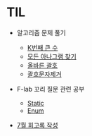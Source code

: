 # TIL

* 알고리즘 문제 풀기
    * [K번째 큰 수](https://github.com/jongwanra/TIL/blob/main/java_algorithm/inflearn_algorithm_lecture/src/hash_map_and_tree_map/K%EB%B2%88%EC%A7%B8_%ED%81%B0_%EC%88%98/Main.java)
    * [모든 아나그램 찾기](https://github.com/jongwanra/TIL/blob/main/java_algorithm/inflearn_algorithm_lecture/src/hash_map_and_tree_map/%EB%AA%A8%EB%93%A0_%EC%95%84%EB%82%98%EA%B7%B8%EB%9E%A8_%EC%B0%BE%EA%B8%B0/Main.java)
    * [올바른 괄호](https://github.com/jongwanra/TIL/blob/main/java_algorithm/inflearn_algorithm_lecture/src/Stack_Queue/%EC%98%AC%EB%B0%94%EB%A5%B8_%EA%B4%84%ED%98%B8/Main.java)
    * [괄호문자제거](https://github.com/jongwanra/TIL/blob/main/java_algorithm/inflearn_algorithm_lecture/src/Stack_Queue/%EA%B4%84%ED%98%B8%EB%AC%B8%EC%9E%90%EC%A0%9C%EA%B1%B0/Main.java)

* F-lab 꼬리 질문 관련 공부
    * [Static](https://github.com/jongwanra/TIL/blob/main/java_study/src/static_keyword/StaticKeyword.md)
    * [Enum](https://github.com/jongwanra/TIL/blob/main/java/src/study/enum_class/enum_class.md)

* [7월 회고록 작성](https://velog.io/@developerwan/%ED%9A%8C%EA%B3%A0%EB%A1%9D-2023.07)